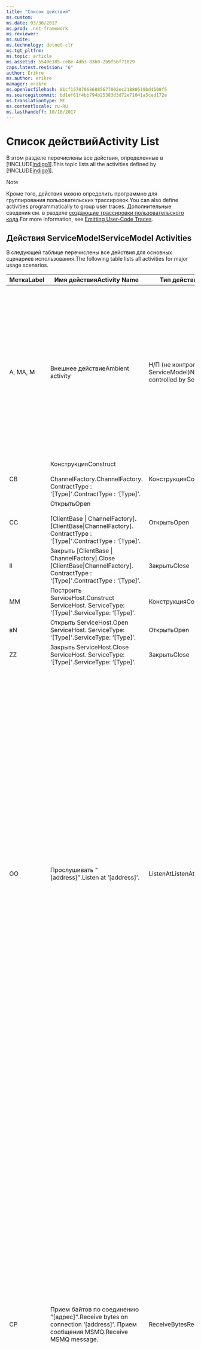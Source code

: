 ```yaml
---
title: "Список действий"
ms.custom: 
ms.date: 03/30/2017
ms.prod: .net-framework
ms.reviewer: 
ms.suite: 
ms.technology: dotnet-clr
ms.tgt_pltfrm: 
ms.topic: article
ms.assetid: 5540e185-ce8e-4db3-83b0-2b9f5bf71829
caps.latest.revision: "6"
author: Erikre
ms.author: erikre
manager: erikre
ms.openlocfilehash: 81cf157070686885677002ec21880519bd4508f5
ms.sourcegitcommit: bd1ef61f4bb794b25383d3d72e71041a5ced172e
ms.translationtype: MT
ms.contentlocale: ru-RU
ms.lasthandoff: 10/18/2017
---
```

# <a name="activity-list"></a><span data-ttu-id="1cd33-102">Список действий</span><span class="sxs-lookup"><span data-stu-id="1cd33-102">Activity List</span></span>
<span data-ttu-id="1cd33-103">В этом разделе перечислены все действия, определенные в [!INCLUDE[indigo1](../../../../../includes/indigo1-md.md)].</span><span class="sxs-lookup"><span data-stu-id="1cd33-103">This topic lists all the activities defined by [!INCLUDE[indigo1](../../../../../includes/indigo1-md.md)].</span></span>  
  
> [!NOTE]
>  <span data-ttu-id="1cd33-104">Кроме того, действия можно определить программно для группирования пользовательских трассировок.</span><span class="sxs-lookup"><span data-stu-id="1cd33-104">You can also define activities programmatically to group user traces.</span></span> <span data-ttu-id="1cd33-105">Дополнительные сведения см. в разделе [создающие трассировки пользовательского кода](../../../../../docs/framework/wcf/diagnostics/tracing/emitting-user-code-traces.md).</span><span class="sxs-lookup"><span data-stu-id="1cd33-105">For more information, see [Emitting User-Code Traces](../../../../../docs/framework/wcf/diagnostics/tracing/emitting-user-code-traces.md).</span></span>  
  
## <a name="servicemodel-activities"></a><span data-ttu-id="1cd33-106">Действия ServiceModel</span><span class="sxs-lookup"><span data-stu-id="1cd33-106">ServiceModel Activities</span></span>  
 <span data-ttu-id="1cd33-107">В следующей таблице перечислены все действия для основных сценариев использования.</span><span class="sxs-lookup"><span data-stu-id="1cd33-107">The following table lists all activities for major usage scenarios.</span></span>  
  
|<span data-ttu-id="1cd33-108">Метка</span><span class="sxs-lookup"><span data-stu-id="1cd33-108">Label</span></span>|<span data-ttu-id="1cd33-109">Имя действия</span><span class="sxs-lookup"><span data-stu-id="1cd33-109">Activity Name</span></span>|<span data-ttu-id="1cd33-110">Тип действия</span><span class="sxs-lookup"><span data-stu-id="1cd33-110">Activity Type</span></span>|<span data-ttu-id="1cd33-111">Описание</span><span class="sxs-lookup"><span data-stu-id="1cd33-111">Description</span></span>|  
|-----------|-------------------|-------------------|-----------------|  
|<span data-ttu-id="1cd33-112">A, M</span><span class="sxs-lookup"><span data-stu-id="1cd33-112">A, M</span></span>|<span data-ttu-id="1cd33-113">Внешнее действие</span><span class="sxs-lookup"><span data-stu-id="1cd33-113">Ambient activity</span></span>|<span data-ttu-id="1cd33-114">Н/П (не контролируется ServiceModel)</span><span class="sxs-lookup"><span data-stu-id="1cd33-114">N/A (this is not controlled by ServiceModel)</span></span>|<span data-ttu-id="1cd33-115">Действие, идентификатор которого задается в протоколе TLS до каких-либо вызовов кода ServiceModel (сторона клиента или сторона сервера).</span><span class="sxs-lookup"><span data-stu-id="1cd33-115">The activity whose ID is set in TLS before any calls to ServiceModel code (client side or server side).</span></span><br /><br /> <span data-ttu-id="1cd33-116">Пример. Действие, в котором метод open вызывается для клиента [!INCLUDE[indigo2](../../../../../includes/indigo2-md.md)] или вызывается метод serviceHost.open.</span><span class="sxs-lookup"><span data-stu-id="1cd33-116">Example: An activity where  open is called on the [!INCLUDE[indigo2](../../../../../includes/indigo2-md.md)] client or serviceHost.open is called.</span></span>|  
|<span data-ttu-id="1cd33-117">С</span><span class="sxs-lookup"><span data-stu-id="1cd33-117">B</span></span>|<span data-ttu-id="1cd33-118">Конструкция</span><span class="sxs-lookup"><span data-stu-id="1cd33-118">Construct</span></span><br /><br /> <span data-ttu-id="1cd33-119">ChannelFactory.</span><span class="sxs-lookup"><span data-stu-id="1cd33-119">ChannelFactory.</span></span> <span data-ttu-id="1cd33-120">ContractType : '[Type]'.</span><span class="sxs-lookup"><span data-stu-id="1cd33-120">ContractType : ‘[Type]’.</span></span>|<span data-ttu-id="1cd33-121">Конструкция</span><span class="sxs-lookup"><span data-stu-id="1cd33-121">Construct</span></span>||  
|<span data-ttu-id="1cd33-122">C</span><span class="sxs-lookup"><span data-stu-id="1cd33-122">C</span></span>|<span data-ttu-id="1cd33-123">Открыть</span><span class="sxs-lookup"><span data-stu-id="1cd33-123">Open</span></span><br /><br /> <span data-ttu-id="1cd33-124">[ClientBase &#124; ChannelFactory].</span><span class="sxs-lookup"><span data-stu-id="1cd33-124">[ClientBase&#124;ChannelFactory].</span></span> <span data-ttu-id="1cd33-125">ContractType : '[Type]'.</span><span class="sxs-lookup"><span data-stu-id="1cd33-125">ContractType : ‘[Type]’.</span></span>|<span data-ttu-id="1cd33-126">Открыть</span><span class="sxs-lookup"><span data-stu-id="1cd33-126">Open</span></span>||  
|<span data-ttu-id="1cd33-127">I</span><span class="sxs-lookup"><span data-stu-id="1cd33-127">I</span></span>|<span data-ttu-id="1cd33-128">Закрыть [ClientBase &#124; ChannelFactory].</span><span class="sxs-lookup"><span data-stu-id="1cd33-128">Close [ClientBase&#124;ChannelFactory].</span></span> <span data-ttu-id="1cd33-129">ContractType : '[Type]'.</span><span class="sxs-lookup"><span data-stu-id="1cd33-129">ContractType : ‘[Type]’.</span></span>|<span data-ttu-id="1cd33-130">Закрыть</span><span class="sxs-lookup"><span data-stu-id="1cd33-130">Close</span></span>||  
|<span data-ttu-id="1cd33-131">M</span><span class="sxs-lookup"><span data-stu-id="1cd33-131">M</span></span>|<span data-ttu-id="1cd33-132">Построить ServiceHost.</span><span class="sxs-lookup"><span data-stu-id="1cd33-132">Construct ServiceHost.</span></span> <span data-ttu-id="1cd33-133">ServiceType: '[Type]'.</span><span class="sxs-lookup"><span data-stu-id="1cd33-133">ServiceType: ‘[Type]’.</span></span>|<span data-ttu-id="1cd33-134">Конструкция</span><span class="sxs-lookup"><span data-stu-id="1cd33-134">Construct</span></span>||  
|<span data-ttu-id="1cd33-135">в</span><span class="sxs-lookup"><span data-stu-id="1cd33-135">N</span></span>|<span data-ttu-id="1cd33-136">Открыть ServiceHost.</span><span class="sxs-lookup"><span data-stu-id="1cd33-136">Open ServiceHost.</span></span> <span data-ttu-id="1cd33-137">ServiceType: '[Type]'.</span><span class="sxs-lookup"><span data-stu-id="1cd33-137">ServiceType: ‘[Type]’.</span></span>|<span data-ttu-id="1cd33-138">Открыть</span><span class="sxs-lookup"><span data-stu-id="1cd33-138">Open</span></span>||  
|<span data-ttu-id="1cd33-139">Z</span><span class="sxs-lookup"><span data-stu-id="1cd33-139">Z</span></span>|<span data-ttu-id="1cd33-140">Закрыть ServiceHost.</span><span class="sxs-lookup"><span data-stu-id="1cd33-140">Close ServiceHost.</span></span> <span data-ttu-id="1cd33-141">ServiceType: '[Type]'.</span><span class="sxs-lookup"><span data-stu-id="1cd33-141">ServiceType: ‘[Type]’.</span></span>|<span data-ttu-id="1cd33-142">Закрыть</span><span class="sxs-lookup"><span data-stu-id="1cd33-142">Close</span></span>||  
|<span data-ttu-id="1cd33-143">О</span><span class="sxs-lookup"><span data-stu-id="1cd33-143">O</span></span>|<span data-ttu-id="1cd33-144">Прослушивать "[address]".</span><span class="sxs-lookup"><span data-stu-id="1cd33-144">Listen at ‘[address]’.</span></span>|<span data-ttu-id="1cd33-145">ListenAt</span><span class="sxs-lookup"><span data-stu-id="1cd33-145">ListenAt</span></span>|<span data-ttu-id="1cd33-146">Это и следующие действия зависят от транспорта.</span><span class="sxs-lookup"><span data-stu-id="1cd33-146">This and the next activity are transport-specific.</span></span> <span data-ttu-id="1cd33-147">Действие ListenAt представляет содержимое, которое сопоставляется с адресом, по которому прослушиватель канала ожидает передачи данных.</span><span class="sxs-lookup"><span data-stu-id="1cd33-147">The ListenAt activity represents the content that maps to the address where the channel listener listens at.</span></span> <span data-ttu-id="1cd33-148">В случае MSMQ это сама очередь, так как очередь сопоставляется с одним адресом.</span><span class="sxs-lookup"><span data-stu-id="1cd33-148">In the case of MSMQ, it is the queue itself since the queue maps to one address.</span></span> <span data-ttu-id="1cd33-149">Данное действие ожидает передачи данных из всех входящих подключений в случае транспорта, ориентированного на подключение, или ожидает сообщения MSMQ в случае MSMQ.</span><span class="sxs-lookup"><span data-stu-id="1cd33-149">This activity listens for incoming connections in the case of connection-oriented transports, for MSMQ messages in the case of MSMQ.</span></span> <span data-ttu-id="1cd33-150">Это действие создается при выполнении ServiceHost.Open() и содержит трассировки, относящиеся к созданию и уничтожению прослушивателя, а также передается во все действия ReceiveBytes.</span><span class="sxs-lookup"><span data-stu-id="1cd33-150">This activity is created during ServiceHost.Open(), and contains the traces related to creating and disposing the listener, as well as transferring out to all ReceiveBytes activities.</span></span>|  
|<span data-ttu-id="1cd33-151">С</span><span class="sxs-lookup"><span data-stu-id="1cd33-151">P</span></span>|<span data-ttu-id="1cd33-152">Прием байтов по соединению "[адрес]".</span><span class="sxs-lookup"><span data-stu-id="1cd33-152">Receive bytes on connection ‘[address]’.</span></span> <span data-ttu-id="1cd33-153">Прием сообщения MSMQ.</span><span class="sxs-lookup"><span data-stu-id="1cd33-153">Receive MSMQ message.</span></span>|<span data-ttu-id="1cd33-154">ReceiveBytes</span><span class="sxs-lookup"><span data-stu-id="1cd33-154">ReceiveBytes</span></span>|<span data-ttu-id="1cd33-155">В этом действии обрабатываются данные, которые в дальнейшем получат сообщение [!INCLUDE[indigo2](../../../../../includes/indigo2-md.md)].</span><span class="sxs-lookup"><span data-stu-id="1cd33-155">In this activity, data that will eventually get a [!INCLUDE[indigo2](../../../../../includes/indigo2-md.md)] message is processed.</span></span> <span data-ttu-id="1cd33-156">В случае транспорта, ориентированного на подключение, или http ожидаются входящие байты.</span><span class="sxs-lookup"><span data-stu-id="1cd33-156">Incoming bytes are waited in the case of connection-oriented transport or http.</span></span> <span data-ttu-id="1cd33-157">В случае TCP/именованного канала время существования данного действия совпадает со временем существования соединения, так как оно создается при создании соединения.</span><span class="sxs-lookup"><span data-stu-id="1cd33-157">For TCP/named-pipe, the lifetime of this activity is the lifetime of the connection, as it is created when the connection is created.</span></span> <span data-ttu-id="1cd33-158">В случае http время существования равно времени существования запроса сообщения, и действие создается при передаче сообщения.</span><span class="sxs-lookup"><span data-stu-id="1cd33-158">For http, it is of the lifetime of a message request and is created when the message is sent.</span></span> <span data-ttu-id="1cd33-159">Это действие содержит трассировки, относящиеся к созданию и уничтожению соединения (при наличии), а также передается во все действия обработки сообщения (объекта).</span><span class="sxs-lookup"><span data-stu-id="1cd33-159">This activity contains the traces related to creating and disposing the connection if applicable, as well as transfers out to all message (object) processing activities.</span></span><br /><br /> <span data-ttu-id="1cd33-160">В случае MSMQ это то действие, в котором производится извлечение сообщения MSMQ.</span><span class="sxs-lookup"><span data-stu-id="1cd33-160">In the case of MSMQ, it is the activity where the MSMQ message is retrieved.</span></span>|  
|<span data-ttu-id="1cd33-161">Q</span><span class="sxs-lookup"><span data-stu-id="1cd33-161">Q</span></span>|<span data-ttu-id="1cd33-162">Обработка сообщения [номер].</span><span class="sxs-lookup"><span data-stu-id="1cd33-162">Process message [number].</span></span> <span data-ttu-id="1cd33-163">(Обратите внимание, что значение [номер] монотонно увеличивается, начиная с 1.)</span><span class="sxs-lookup"><span data-stu-id="1cd33-163">(Note, [number] is a monotonically increasing value which starts at 1.)</span></span>|<span data-ttu-id="1cd33-164">ProcessMessage</span><span class="sxs-lookup"><span data-stu-id="1cd33-164">ProcessMessage</span></span>|<span data-ttu-id="1cd33-165">Обработка входящего сообщения.</span><span class="sxs-lookup"><span data-stu-id="1cd33-165">Process an incoming message.</span></span> <span data-ttu-id="1cd33-166">Это действие начинается после получения всех данных (байт, сообщение MSMQ) для формирования объекта сообщения [!INCLUDE[indigo2](../../../../../includes/indigo2-md.md)].</span><span class="sxs-lookup"><span data-stu-id="1cd33-166">This activity starts when all the data (bytes, MSMQ message) are received to form a [!INCLUDE[indigo2](../../../../../includes/indigo2-md.md)] message object.</span></span> <span data-ttu-id="1cd33-167">Трассировки в этом действии относятся к обработке заголовка.</span><span class="sxs-lookup"><span data-stu-id="1cd33-167">Traces within this activity deal with header processing.</span></span><br /><br /> <span data-ttu-id="1cd33-168">После формирования сообщения, готового к отправке, производится поиск соответствующего идентификатора действия и переключение на действие ServiceHost ProcessAction.</span><span class="sxs-lookup"><span data-stu-id="1cd33-168">Once a message that can be dispatched is formed, the ServiceHost ProcessAction activity is switched to after looking up the corresponding Activity ID.</span></span>|  
|<span data-ttu-id="1cd33-169">D, S</span><span class="sxs-lookup"><span data-stu-id="1cd33-169">D, S</span></span>|<span data-ttu-id="1cd33-170">Process action "[действие]".</span><span class="sxs-lookup"><span data-stu-id="1cd33-170">Process action ‘[action]’.</span></span>|<span data-ttu-id="1cd33-171">ProcessAction</span><span class="sxs-lookup"><span data-stu-id="1cd33-171">ProcessAction</span></span>|<span data-ttu-id="1cd33-172">Обработка сообщения в стеке "транспорт/безопасность/надежный обмен сообщениями" для передачи сообщения в пользовательский код при получении и в обратном порядке при передаче.</span><span class="sxs-lookup"><span data-stu-id="1cd33-172">Process the message through the Transport/Security/RM stack for dispatching the message to user code on receive, and in the reverse order on send.</span></span><br /><br /> <span data-ttu-id="1cd33-173">На сервере данном действии используется распространяемый идентификатор действия, если он передан с заголовке сообщения с использованием «Распространения действия»; в противном случае создается новый идентификатор GUID.</span><span class="sxs-lookup"><span data-stu-id="1cd33-173">On the server, this activity uses the propagated Activity ID if it is sent in the message header via "Activity Propagation"; otherwise, a new GUID is created.</span></span><br /><br /> <span data-ttu-id="1cd33-174">В этом действии также обрабатывается ответное сообщение для контрактов запрос/ответ.</span><span class="sxs-lookup"><span data-stu-id="1cd33-174">The response message for request/reply contracts is also processed in that activity.</span></span>|  
|<span data-ttu-id="1cd33-175">T</span><span class="sxs-lookup"><span data-stu-id="1cd33-175">T</span></span>|<span data-ttu-id="1cd33-176">Выполнение "[IContract.Operation]".</span><span class="sxs-lookup"><span data-stu-id="1cd33-176">Execute ‘[IContract.Operation]’.</span></span>|<span data-ttu-id="1cd33-177">ExecuteUserCode</span><span class="sxs-lookup"><span data-stu-id="1cd33-177">ExecuteUserCode</span></span>|<span data-ttu-id="1cd33-178">Выполнение пользовательского кода после передачи серверу.</span><span class="sxs-lookup"><span data-stu-id="1cd33-178">Execute user code after dispatch on the service side.</span></span> <span data-ttu-id="1cd33-179">Это действие обеспечивает границу для разграничения кода ServiceHost и кода, предоставленного пользователем.</span><span class="sxs-lookup"><span data-stu-id="1cd33-179">This activity provides a boundary to delineate ServiceHost code from user-provided code.</span></span>|  
  
## <a name="security-activities"></a><span data-ttu-id="1cd33-180">Действие по обеспечению безопасности</span><span class="sxs-lookup"><span data-stu-id="1cd33-180">Security Activities</span></span>  
 <span data-ttu-id="1cd33-181">В следующей таблице перечислены все действия, связанные с безопасностью.</span><span class="sxs-lookup"><span data-stu-id="1cd33-181">The following table lists all activities related to Security.</span></span>  
  
|<span data-ttu-id="1cd33-182">Имя действия</span><span class="sxs-lookup"><span data-stu-id="1cd33-182">Activity Name</span></span>|<span data-ttu-id="1cd33-183">Тип действия</span><span class="sxs-lookup"><span data-stu-id="1cd33-183">Activity Type</span></span>|<span data-ttu-id="1cd33-184">Описание</span><span class="sxs-lookup"><span data-stu-id="1cd33-184">Description</span></span>|  
|-------------------|-------------------|-----------------|  
|<span data-ttu-id="1cd33-185">Создание безопасного сеанса</span><span class="sxs-lookup"><span data-stu-id="1cd33-185">Setup secure session</span></span>|<span data-ttu-id="1cd33-186">SetupSecurity</span><span class="sxs-lookup"><span data-stu-id="1cd33-186">SetupSecurity</span></span>|<span data-ttu-id="1cd33-187">Существует только на стороне клиента.</span><span class="sxs-lookup"><span data-stu-id="1cd33-187">Exists on the client side only.</span></span> <span data-ttu-id="1cd33-188">Содержит все передаваемые данные RST*/SCT для проверки подлинности и установки контекста безопасности.</span><span class="sxs-lookup"><span data-stu-id="1cd33-188">Contains all RST*/SCT exchanges for authentication and setting the security context.</span></span> <span data-ttu-id="1cd33-189">Если `propagateActivity` = `true`, это действие объединяется с службы соответствующий процесс действия RST\*/SCT действий.</span><span class="sxs-lookup"><span data-stu-id="1cd33-189">If `propagateActivity`=`true`, this activity is merged with the service’s corresponding Process Action RST\*/SCT activities.</span></span>|  
|<span data-ttu-id="1cd33-190">Закрытие безопасного сеанса</span><span class="sxs-lookup"><span data-stu-id="1cd33-190">Close secure session</span></span>|<span data-ttu-id="1cd33-191">SetupSecurity</span><span class="sxs-lookup"><span data-stu-id="1cd33-191">SetupSecurity</span></span>|<span data-ttu-id="1cd33-192">Существует на стороне клиента.</span><span class="sxs-lookup"><span data-stu-id="1cd33-192">Exists on the client side.</span></span> <span data-ttu-id="1cd33-193">Содержит обмен сообщением Cancel для закрытия безопасного сеанса.</span><span class="sxs-lookup"><span data-stu-id="1cd33-193">Contains the Cancel message exchange for closing the secure session.</span></span> <span data-ttu-id="1cd33-194">Если `propagateActivity` = `true`, это действие объединяется с действием Process Action «Cancel» от службы.</span><span class="sxs-lookup"><span data-stu-id="1cd33-194">If `propagateActivity`=`true`, this activity is merged with the Process Action "Cancel" from the service.</span></span>|  
  
 <span data-ttu-id="1cd33-195">В следующей таблице перечислены все действия, связанные с COM+.</span><span class="sxs-lookup"><span data-stu-id="1cd33-195">The following table lists all activities related to COM+.</span></span>  
  
|<span data-ttu-id="1cd33-196">Имя действия</span><span class="sxs-lookup"><span data-stu-id="1cd33-196">Activity Name</span></span>|<span data-ttu-id="1cd33-197">Тип действия</span><span class="sxs-lookup"><span data-stu-id="1cd33-197">Activity Type</span></span>|<span data-ttu-id="1cd33-198">Описание</span><span class="sxs-lookup"><span data-stu-id="1cd33-198">Description</span></span>|  
|-------------------|-------------------|-----------------|  
|<span data-ttu-id="1cd33-199">Создание экземпляра COM+</span><span class="sxs-lookup"><span data-stu-id="1cd33-199">Create COM+ instance</span></span>|<span data-ttu-id="1cd33-200">TransferToCOMPlus</span><span class="sxs-lookup"><span data-stu-id="1cd33-200">TransferToCOMPlus</span></span>|<span data-ttu-id="1cd33-201">1 экземпляр действия для каждого вызова COM+ из кода [!INCLUDE[indigo2](../../../../../includes/indigo2-md.md)].</span><span class="sxs-lookup"><span data-stu-id="1cd33-201">1 activity instance for each COM+ call from [!INCLUDE[indigo2](../../../../../includes/indigo2-md.md)] code</span></span>|  
|<span data-ttu-id="1cd33-202">Выполнение COM + \<операции ></span><span class="sxs-lookup"><span data-stu-id="1cd33-202">Execute COM+ \<operation></span></span>|<span data-ttu-id="1cd33-203">TransferToCOMPlus</span><span class="sxs-lookup"><span data-stu-id="1cd33-203">TransferToCOMPlus</span></span>|<span data-ttu-id="1cd33-204">1 экземпляр действия для каждого вызова COM+ из кода [!INCLUDE[indigo2](../../../../../includes/indigo2-md.md)].</span><span class="sxs-lookup"><span data-stu-id="1cd33-204">1 activity instance for each COM+ call from [!INCLUDE[indigo2](../../../../../includes/indigo2-md.md)] code</span></span>|  
  
## <a name="wmi-activities"></a><span data-ttu-id="1cd33-205">Действия WMI</span><span class="sxs-lookup"><span data-stu-id="1cd33-205">WMI Activities</span></span>  
 <span data-ttu-id="1cd33-206">В следующей таблице перечислены все действия, связанные с WMI.</span><span class="sxs-lookup"><span data-stu-id="1cd33-206">The following table lists all activities related to WMI.</span></span>  
  
|<span data-ttu-id="1cd33-207">Имя действия</span><span class="sxs-lookup"><span data-stu-id="1cd33-207">Activity Name</span></span>|<span data-ttu-id="1cd33-208">Тип действия</span><span class="sxs-lookup"><span data-stu-id="1cd33-208">Activity Type</span></span>|<span data-ttu-id="1cd33-209">Описание</span><span class="sxs-lookup"><span data-stu-id="1cd33-209">Description</span></span>|  
|-------------------|-------------------|-----------------|  
|<span data-ttu-id="1cd33-210">Получить WMI</span><span class="sxs-lookup"><span data-stu-id="1cd33-210">WMI get</span></span>|<span data-ttu-id="1cd33-211">WMIGetObject</span><span class="sxs-lookup"><span data-stu-id="1cd33-211">WMIGetObject</span></span>|<span data-ttu-id="1cd33-212">Пользователь извлекает данные из инструментария WMI.</span><span class="sxs-lookup"><span data-stu-id="1cd33-212">User is retrieving data from WMI.</span></span>|  
|<span data-ttu-id="1cd33-213">Записать WMI</span><span class="sxs-lookup"><span data-stu-id="1cd33-213">WMI put</span></span>|<span data-ttu-id="1cd33-214">WmiPutInstance</span><span class="sxs-lookup"><span data-stu-id="1cd33-214">WmiPutInstance</span></span>|<span data-ttu-id="1cd33-215">Пользователь обновляет данные с помощью инструментария WMI.</span><span class="sxs-lookup"><span data-stu-id="1cd33-215">User is updating data with WMI.</span></span>|

